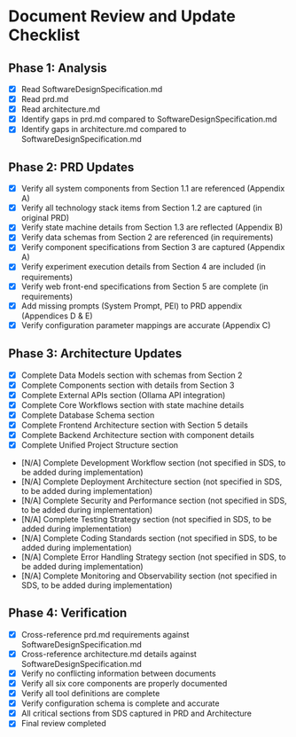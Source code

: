 # Document Review and Update Checklist

## Phase 1: Analysis
- [x] Read SoftwareDesignSpecification.md
- [x] Read prd.md
- [x] Read architecture.md
- [x] Identify gaps in prd.md compared to SoftwareDesignSpecification.md
- [x] Identify gaps in architecture.md compared to SoftwareDesignSpecification.md

## Phase 2: PRD Updates
- [x] Verify all system components from Section 1.1 are referenced (Appendix A)
- [x] Verify all technology stack items from Section 1.2 are captured (in original PRD)
- [x] Verify state machine details from Section 1.3 are reflected (Appendix B)
- [x] Verify data schemas from Section 2 are referenced (in requirements)
- [x] Verify component specifications from Section 3 are captured (Appendix A)
- [x] Verify experiment execution details from Section 4 are included (in requirements)
- [x] Verify web front-end specifications from Section 5 are complete (in requirements)
- [x] Add missing prompts (System Prompt, PEI) to PRD appendix (Appendices D & E)
- [x] Verify configuration parameter mappings are accurate (Appendix C)

## Phase 3: Architecture Updates
- [x] Complete Data Models section with schemas from Section 2
- [x] Complete Components section with details from Section 3
- [x] Complete External APIs section (Ollama API integration)
- [x] Complete Core Workflows section with state machine details
- [x] Complete Database Schema section
- [x] Complete Frontend Architecture section with Section 5 details
- [x] Complete Backend Architecture section with component details
- [x] Complete Unified Project Structure section
- [N/A] Complete Development Workflow section (not specified in SDS, to be added during implementation)
- [N/A] Complete Deployment Architecture section (not specified in SDS, to be added during implementation)
- [N/A] Complete Security and Performance section (not specified in SDS, to be added during implementation)
- [N/A] Complete Testing Strategy section (not specified in SDS, to be added during implementation)
- [N/A] Complete Coding Standards section (not specified in SDS, to be added during implementation)
- [N/A] Complete Error Handling Strategy section (not specified in SDS, to be added during implementation)
- [N/A] Complete Monitoring and Observability section (not specified in SDS, to be added during implementation)

## Phase 4: Verification
- [x] Cross-reference prd.md requirements against SoftwareDesignSpecification.md
- [x] Cross-reference architecture.md details against SoftwareDesignSpecification.md
- [x] Verify no conflicting information between documents
- [x] Verify all six core components are properly documented
- [x] Verify all tool definitions are complete
- [x] Verify configuration schema is complete and accurate
- [x] All critical sections from SDS captured in PRD and Architecture
- [x] Final review completed
